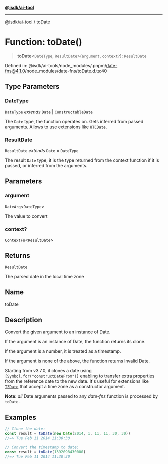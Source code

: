 [**@isdk/ai-tool**](../README.md)

***

[@isdk/ai-tool](../globals.md) / toDate

# Function: toDate()

> **toDate**\<`DateType`, `ResultDate`\>(`argument`, `context?`): `ResultDate`

Defined in: @isdk/ai-tools/node\_modules/.pnpm/date-fns@4.1.0/node\_modules/date-fns/toDate.d.ts:40

## Type Parameters

### DateType

`DateType` *extends* `Date` \| `ConstructableDate`

The `Date` type, the function operates on. Gets inferred from passed arguments. Allows to use extensions like [`UTCDate`](https://github.com/date-fns/utc).

### ResultDate

`ResultDate` *extends* `Date` = `DateType`

The result `Date` type, it is the type returned from the context function if it is passed, or inferred from the arguments.

## Parameters

### argument

`DateArg`\<`DateType`\>

The value to convert

### context?

`ContextFn`\<`ResultDate`\>

## Returns

`ResultDate`

The parsed date in the local time zone

## Name

toDate

## Description

Convert the given argument to an instance of Date.

If the argument is an instance of Date, the function returns its clone.

If the argument is a number, it is treated as a timestamp.

If the argument is none of the above, the function returns Invalid Date.

Starting from v3.7.0, it clones a date using `[Symbol.for("constructDateFrom")]`
enabling to transfer extra properties from the reference date to the new date.
It's useful for extensions like [`TZDate`](https://github.com/date-fns/tz)
that accept a time zone as a constructor argument.

**Note**: *all* Date arguments passed to any *date-fns* function is processed by `toDate`.

## Examples

```ts
// Clone the date:
const result = toDate(new Date(2014, 1, 11, 11, 30, 30))
//=> Tue Feb 11 2014 11:30:30
```

```ts
// Convert the timestamp to date:
const result = toDate(1392098430000)
//=> Tue Feb 11 2014 11:30:30
```
